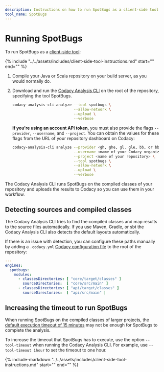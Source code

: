 ```yaml
---
description: Instructions on how to run SpotBugs as a client-side tool on Codacy.
tool_name: SpotBugs
---
```


# Running SpotBugs

To run SpotBugs as a [client-side tool](client-side-tools.md):

<!-- NOTE
     include-markdown breaks the final list in two, use include instead. -->
{%
    include "../../assets/includes/client-side-tool-instructions.md"
    start="<!--instructions-start-->"
    end="<!--instructions-end-->"
%}

1.  Compile your Java or Scala repository on your build server, as you would normally do.

1.  Download and run the [Codacy Analysis CLI](https://github.com/codacy/codacy-analysis-cli#install) on the root of the repository, specifying the tool SpotBugs.

    ```bash
    codacy-analysis-cli analyze --tool spotbugs \
                                --allow-network \
                                --upload \
                                --verbose
    ```

    **If you're using an account API token**, you must also provide the flags `--provider`, `--username`, and `--project`. You can obtain the values for these flags from the URL of your repository dashboard on Codacy:

    ```bash
    codacy-analysis-cli analyze --provider <gh, ghe, gl, gle, bb, or bbe> \
                                --username <name of your Codacy organization> \
                                --project <name of your repository> \
                                --tool spotbugs \
                                --allow-network \
                                --upload \
                                --verbose
    ```

The Codacy Analysis CLI runs SpotBugs on the compiled classes of your repository and uploads the results to Codacy so you can use them in your workflow.

## Detecting sources and compiled classes

The Codacy Analysis CLI tries to find the compiled classes and map results to the source files automatically. If you use Maven, Gradle, or sbt the Codacy Analysis CLI also detects the default layouts automatically.

If there is an issue with detection, you can configure these paths manually by adding a `.codacy.yml` [Codacy configuration file](../../repositories-configure/codacy-configuration-file.md) to the root of the repository:

```yml
---
engines:
  spotbugs:
    modules:
      - classesDirectories: [ "core/target/classes" ]
        sourceDirectories:  [ "core/src/main" ]
      - classesDirectories: [ "api/target/classes" ]
        sourceDirectories:  [ "api/src/main" ]
```

## Increasing the timeout to run SpotBugs

When running SpotBugs on the compiled classes of larger projects, the [default execution timeout of 15 minutes](https://github.com/codacy/codacy-analysis-cli#commands-and-configuration) may not be enough for SpotBugs to complete the analysis.

To increase the timeout that SpotBugs has to execute, use the option `--tool-timeout` when running the Codacy Analysis CLI. For example, use `--tool-timeout 1hour` to set the timeout to one hour.

{%
    include-markdown "../../assets/includes/client-side-tool-instructions.md"
    start="<!--advanced-start-->"
    end="<!--advanced-end-->"
%}
